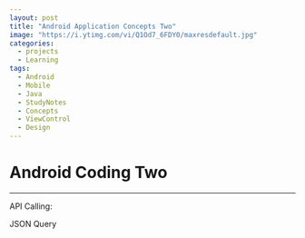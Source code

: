```yaml
---
layout: post
title: "Android Application Concepts Two"
image: "https://i.ytimg.com/vi/Q1Od7_6FDY0/maxresdefault.jpg"
categories:
  - projects
  - Learning
tags:
  - Android
  - Mobile
  - Java
  - StudyNotes
  - Concepts
  - ViewControl
  - Design
---
```


# Android Coding Two
---
API Calling:

JSON Query
